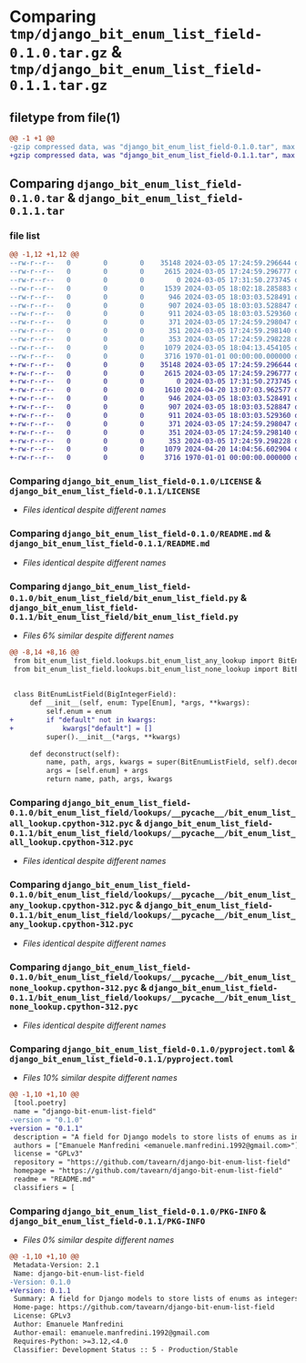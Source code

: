 # Comparing `tmp/django_bit_enum_list_field-0.1.0.tar.gz` & `tmp/django_bit_enum_list_field-0.1.1.tar.gz`

## filetype from file(1)

```diff
@@ -1 +1 @@
-gzip compressed data, was "django_bit_enum_list_field-0.1.0.tar", max compression
+gzip compressed data, was "django_bit_enum_list_field-0.1.1.tar", max compression
```

## Comparing `django_bit_enum_list_field-0.1.0.tar` & `django_bit_enum_list_field-0.1.1.tar`

### file list

```diff
@@ -1,12 +1,12 @@
--rw-r--r--   0        0        0    35148 2024-03-05 17:24:59.296644 django_bit_enum_list_field-0.1.0/LICENSE
--rw-r--r--   0        0        0     2615 2024-03-05 17:24:59.296777 django_bit_enum_list_field-0.1.0/README.md
--rw-r--r--   0        0        0        0 2024-03-05 17:31:50.273745 django_bit_enum_list_field-0.1.0/bit_enum_list_field/__init__.py
--rw-r--r--   0        0        0     1539 2024-03-05 18:02:18.285883 django_bit_enum_list_field-0.1.0/bit_enum_list_field/bit_enum_list_field.py
--rw-r--r--   0        0        0      946 2024-03-05 18:03:03.528491 django_bit_enum_list_field-0.1.0/bit_enum_list_field/lookups/__pycache__/bit_enum_list_all_lookup.cpython-312.pyc
--rw-r--r--   0        0        0      907 2024-03-05 18:03:03.528847 django_bit_enum_list_field-0.1.0/bit_enum_list_field/lookups/__pycache__/bit_enum_list_any_lookup.cpython-312.pyc
--rw-r--r--   0        0        0      911 2024-03-05 18:03:03.529360 django_bit_enum_list_field-0.1.0/bit_enum_list_field/lookups/__pycache__/bit_enum_list_none_lookup.cpython-312.pyc
--rw-r--r--   0        0        0      371 2024-03-05 17:24:59.298047 django_bit_enum_list_field-0.1.0/bit_enum_list_field/lookups/bit_enum_list_all_lookup.py
--rw-r--r--   0        0        0      351 2024-03-05 17:24:59.298140 django_bit_enum_list_field-0.1.0/bit_enum_list_field/lookups/bit_enum_list_any_lookup.py
--rw-r--r--   0        0        0      353 2024-03-05 17:24:59.298228 django_bit_enum_list_field-0.1.0/bit_enum_list_field/lookups/bit_enum_list_none_lookup.py
--rw-r--r--   0        0        0     1079 2024-03-05 18:04:13.454105 django_bit_enum_list_field-0.1.0/pyproject.toml
--rw-r--r--   0        0        0     3716 1970-01-01 00:00:00.000000 django_bit_enum_list_field-0.1.0/PKG-INFO
+-rw-r--r--   0        0        0    35148 2024-03-05 17:24:59.296644 django_bit_enum_list_field-0.1.1/LICENSE
+-rw-r--r--   0        0        0     2615 2024-03-05 17:24:59.296777 django_bit_enum_list_field-0.1.1/README.md
+-rw-r--r--   0        0        0        0 2024-03-05 17:31:50.273745 django_bit_enum_list_field-0.1.1/bit_enum_list_field/__init__.py
+-rw-r--r--   0        0        0     1610 2024-04-20 13:07:03.962577 django_bit_enum_list_field-0.1.1/bit_enum_list_field/bit_enum_list_field.py
+-rw-r--r--   0        0        0      946 2024-03-05 18:03:03.528491 django_bit_enum_list_field-0.1.1/bit_enum_list_field/lookups/__pycache__/bit_enum_list_all_lookup.cpython-312.pyc
+-rw-r--r--   0        0        0      907 2024-03-05 18:03:03.528847 django_bit_enum_list_field-0.1.1/bit_enum_list_field/lookups/__pycache__/bit_enum_list_any_lookup.cpython-312.pyc
+-rw-r--r--   0        0        0      911 2024-03-05 18:03:03.529360 django_bit_enum_list_field-0.1.1/bit_enum_list_field/lookups/__pycache__/bit_enum_list_none_lookup.cpython-312.pyc
+-rw-r--r--   0        0        0      371 2024-03-05 17:24:59.298047 django_bit_enum_list_field-0.1.1/bit_enum_list_field/lookups/bit_enum_list_all_lookup.py
+-rw-r--r--   0        0        0      351 2024-03-05 17:24:59.298140 django_bit_enum_list_field-0.1.1/bit_enum_list_field/lookups/bit_enum_list_any_lookup.py
+-rw-r--r--   0        0        0      353 2024-03-05 17:24:59.298228 django_bit_enum_list_field-0.1.1/bit_enum_list_field/lookups/bit_enum_list_none_lookup.py
+-rw-r--r--   0        0        0     1079 2024-04-20 14:04:56.602904 django_bit_enum_list_field-0.1.1/pyproject.toml
+-rw-r--r--   0        0        0     3716 1970-01-01 00:00:00.000000 django_bit_enum_list_field-0.1.1/PKG-INFO
```

### Comparing `django_bit_enum_list_field-0.1.0/LICENSE` & `django_bit_enum_list_field-0.1.1/LICENSE`

 * *Files identical despite different names*

### Comparing `django_bit_enum_list_field-0.1.0/README.md` & `django_bit_enum_list_field-0.1.1/README.md`

 * *Files identical despite different names*

### Comparing `django_bit_enum_list_field-0.1.0/bit_enum_list_field/bit_enum_list_field.py` & `django_bit_enum_list_field-0.1.1/bit_enum_list_field/bit_enum_list_field.py`

 * *Files 6% similar despite different names*

```diff
@@ -8,14 +8,16 @@
 from bit_enum_list_field.lookups.bit_enum_list_any_lookup import BitEnumListAnyLookup
 from bit_enum_list_field.lookups.bit_enum_list_none_lookup import BitEnumListNoneLookup
 
 
 class BitEnumListField(BigIntegerField):
     def __init__(self, enum: Type[Enum], *args, **kwargs):
         self.enum = enum
+        if "default" not in kwargs:
+            kwargs["default"] = []
         super().__init__(*args, **kwargs)
 
     def deconstruct(self):
         name, path, args, kwargs = super(BitEnumListField, self).deconstruct()
         args = [self.enum] + args
         return name, path, args, kwargs
```

### Comparing `django_bit_enum_list_field-0.1.0/bit_enum_list_field/lookups/__pycache__/bit_enum_list_all_lookup.cpython-312.pyc` & `django_bit_enum_list_field-0.1.1/bit_enum_list_field/lookups/__pycache__/bit_enum_list_all_lookup.cpython-312.pyc`

 * *Files identical despite different names*

### Comparing `django_bit_enum_list_field-0.1.0/bit_enum_list_field/lookups/__pycache__/bit_enum_list_any_lookup.cpython-312.pyc` & `django_bit_enum_list_field-0.1.1/bit_enum_list_field/lookups/__pycache__/bit_enum_list_any_lookup.cpython-312.pyc`

 * *Files identical despite different names*

### Comparing `django_bit_enum_list_field-0.1.0/bit_enum_list_field/lookups/__pycache__/bit_enum_list_none_lookup.cpython-312.pyc` & `django_bit_enum_list_field-0.1.1/bit_enum_list_field/lookups/__pycache__/bit_enum_list_none_lookup.cpython-312.pyc`

 * *Files identical despite different names*

### Comparing `django_bit_enum_list_field-0.1.0/pyproject.toml` & `django_bit_enum_list_field-0.1.1/pyproject.toml`

 * *Files 10% similar despite different names*

```diff
@@ -1,10 +1,10 @@
 [tool.poetry]
 name = "django-bit-enum-list-field"
-version = "0.1.0"
+version = "0.1.1"
 description = "A field for Django models to store lists of enums as integers"
 authors = ["Emanuele Manfredini <emanuele.manfredini.1992@gmail.com>"]
 license = "GPLv3"
 repository = "https://github.com/tavearn/django-bit-enum-list-field"
 homepage = "https://github.com/tavearn/django-bit-enum-list-field"
 readme = "README.md"
 classifiers = [
```

### Comparing `django_bit_enum_list_field-0.1.0/PKG-INFO` & `django_bit_enum_list_field-0.1.1/PKG-INFO`

 * *Files 0% similar despite different names*

```diff
@@ -1,10 +1,10 @@
 Metadata-Version: 2.1
 Name: django-bit-enum-list-field
-Version: 0.1.0
+Version: 0.1.1
 Summary: A field for Django models to store lists of enums as integers
 Home-page: https://github.com/tavearn/django-bit-enum-list-field
 License: GPLv3
 Author: Emanuele Manfredini
 Author-email: emanuele.manfredini.1992@gmail.com
 Requires-Python: >=3.12,<4.0
 Classifier: Development Status :: 5 - Production/Stable
```

